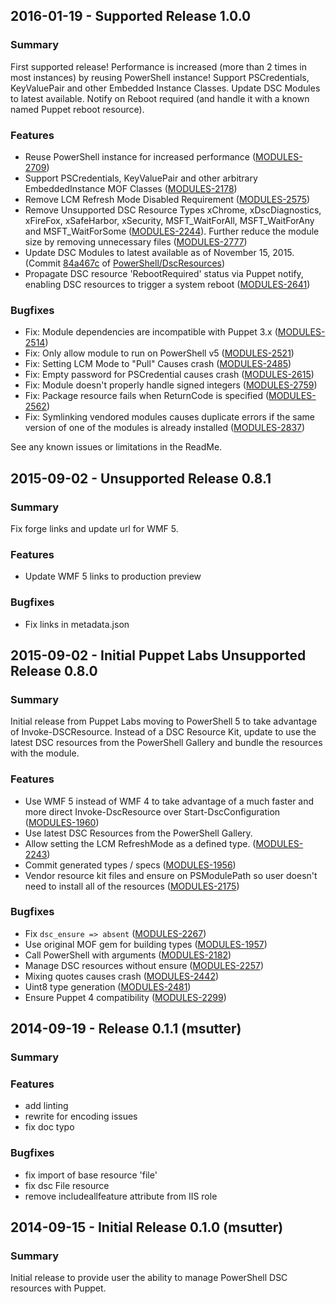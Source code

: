 ## 2016-01-19 - Supported Release 1.0.0
### Summary

First supported release! Performance is increased (more than 2 times in most instances) by reusing PowerShell instance! Support PSCredentials, KeyValuePair and other Embedded Instance Classes. Update DSC Modules to latest available. Notify on Reboot required (and handle it with a known named Puppet reboot resource).

### Features

- Reuse PowerShell instance for increased performance ([MODULES-2709](https://tickets.puppetlabs.com/browse/MODULES-2709))
- Support PSCredentials, KeyValuePair and other arbitrary EmbeddedInstance MOF Classes ([MODULES-2178](https://tickets.puppetlabs.com/browse/MODULES-2178))
- Remove LCM Refresh Mode Disabled Requirement ([MODULES-2575](https://tickets.puppetlabs.com/browse/MODULES-2575))
- Remove Unsupported DSC Resource Types xChrome, xDscDiagnostics, xFireFox, xSafeHarbor, xSecurity, MSFT_WaitForAll, MSFT_WaitForAny and MSFT_WaitForSome ([MODULES-2244](https://tickets.puppetlabs.com/browse/MODULES-2244)).  Further reduce the module size by removing unnecessary files ([MODULES-2777](https://tickets.puppetlabs.com/browse/MODULES-2777))
- Update DSC Modules to latest available as of November 15, 2015. (Commit [84a467c](https://github.com/PowerShell/DscResources/tree/84a467c30379a57202bed721d259a517a138290c) of [PowerShell/DscResources](https://github.com/PowerShell/DscResources/))
- Propagate DSC resource 'RebootRequired' status via Puppet notify, enabling DSC resources to trigger a system reboot ([MODULES-2641](https://tickets.puppetlabs.com/browse/MODULES-2641))

### Bugfixes

- Fix: Module dependencies are incompatible with Puppet 3.x ([MODULES-2514](https://tickets.puppetlabs.com/browse/MODULES-2514))
- Fix: Only allow module to run on PowerShell v5 ([MODULES-2521](https://tickets.puppetlabs.com/browse/MODULES-2521))
- Fix: Setting LCM Mode to "Pull" Causes crash ([MODULES-2485](https://tickets.puppetlabs.com/browse/MODULES-2485))
- Fix: Empty password for PSCredential causes crash ([MODULES-2615](https://tickets.puppetlabs.com/browse/MODULES-2615))
- Fix: Module doesn't properly handle signed integers ([MODULES-2759](https://tickets.puppetlabs.com/browse/MODULES-2759))
- Fix: Package resource fails when ReturnCode is specified ([MODULES-2562](https://tickets.puppetlabs.com/browse/MODULES-2562))
- Fix: Symlinking vendored modules causes duplicate errors if the same version of one of the modules is already installed ([MODULES-2837](https://tickets.puppetlabs.com/browse/MODULES-2837))

See any known issues or limitations in the ReadMe.

## 2015-09-02 - Unsupported Release 0.8.1

### Summary

Fix forge links and update url for WMF 5.

### Features

- Update WMF 5 links to production preview

### Bugfixes

- Fix links in metadata.json

## 2015-09-02 - Initial Puppet Labs Unsupported Release 0.8.0

### Summary

Initial release from Puppet Labs moving to PowerShell 5 to take advantage of Invoke-DSCResource. Instead of a DSC Resource Kit, update to use the latest DSC resources from the PowerShell Gallery and bundle the resources with the module.

### Features

- Use WMF 5 instead of WMF 4 to take advantage of a much faster and more direct Invoke-DscResource over Start-DscConfiguration ([MODULES-1960](https://tickets.puppetlabs.com/browse/MODULES-1960))
- Use latest DSC Resources from the PowerShell Gallery.
- Allow setting the LCM RefreshMode as a defined type. ([MODULES-2243](https://tickets.puppetlabs.com/browse/MODULES-2243))
- Commit generated types / specs ([MODULES-1956](https://tickets.puppetlabs.com/browse/MODULES-1956))
- Vendor resource kit files and ensure on PSModulePath so user doesn't need to install all of the resources ([MODULES-2175](https://tickets.puppetlabs.com/browse/MODULES-2175))

### Bugfixes

- Fix `dsc_ensure => absent` ([MODULES-2267](https://tickets.puppetlabs.com/browse/MODULES-2267))
- Use original MOF gem for building types ([MODULES-1957](https://tickets.puppetlabs.com/browse/MODULES-1957))
- Call PowerShell with arguments ([MODULES-2182](https://tickets.puppetlabs.com/browse/MODULES-2182))
- Manage DSC resources without ensure ([MODULES-2257](https://tickets.puppetlabs.com/browse/MODULES-2257))
- Mixing quotes causes crash ([MODULES-2442](https://tickets.puppetlabs.com/browse/MODULES-2242))
- Uint8 type generation ([MODULES-2481](https://tickets.puppetlabs.com/browse/MODULES-2481))
- Ensure Puppet 4 compatibility ([MODULES-2299](https://tickets.puppetlabs.com/browse/MODULES-2299))

## 2014-09-19 - Release 0.1.1 (msutter)
### Summary

### Features

- add linting
- rewrite for encoding issues
- fix doc typo

### Bugfixes

- fix import of base resource 'file'
- fix dsc File resource
- remove includeallfeature attribute from IIS role

## 2014-09-15 - Initial Release 0.1.0 (msutter)
### Summary

Initial release to provide user the ability to manage PowerShell DSC resources with Puppet.
